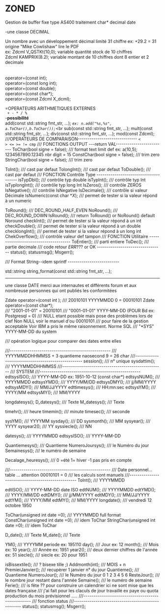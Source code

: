 # ZONED
Gestion de buffer fixe  type AS400 traitement char* decimal date   

-une classe DECIMAL

Un nombre avec un développement décimal limité 31 chiffre ex: +29.2 = 31<br>
origine "Mike Cowlishaw" lire le PDF<br>
ex: Zdcml V_QSTKt(10,0);  variable quantité stock de 10 chiffres<br>
Zdcml KAMPRIX(8.2); variable montant de 10 chiffres dont 8 entier et 2 decimale<br>
<br>
<br>
operator=(const  int);<br>
operator=(const  long int);<br>
operator=(const double);<br>
operator=(const char*);<br>
operator=(const Zdcml  X_dcml);<br>

=OPERATEURS ARITHMETIQUES EXTERNES<br>
<code> + - * / %</code><br>
-<strong>possibilité</strong><br>
add(const  std::string fmt_str, ...);  <em><code>ex: n.add("%s,%s", a.ToChar(),b.ToChar());</code></em><br
sub(const  std::string fmt_str, ...);
mult(const std::string fmt_str, ...);
div(const  std::string fmt_str, ...);
mod(const Zdcml);
///OPERATEURS DE COMPARAISON------------------------------
<code>< > <= >= != cmp</code>
/// FONCTIONS OUTPUT ---return VAL-------------------------
ToChar(bool signe = false);       /// format text limit def ex: a(10,5); 1234567890.12345  nbr digit = 15
ConstChar(bool signe = false);    /// trim zero
StringChar(bool signe = false);   /// trim zero

ToInt();        /// cast par defaut
TolongInt();    /// cast par defaut
ToDouble();     /// cast par defaut
/// FONCTION Contrôle Type --------------------------------------
isTypDbl();     /// contrôle typ double
isTypInt();     /// contrôle typ Int
isTyplongInt(); /// contrôle typ long Int
IsZeros();      /// contrôle ZEROS
IsNegative();   /// contrôle IsNegative
IsDecimale();   /// contrôle si valeur Décimale
IsNumeric(const char *_X_); /// permet de tester si la valeur répond à un numeric

ToRound();      /// DEC_ROUND_HALF_EVEN
NoRound();      /// DEC_ROUND_DOWN
IsRound();      /// return  ToRound() or NoRound()        default  Noround
checkInt();                /// permet de tester si la valeur répond à un int
checkDouble();             /// permet de tester si la valeur répond à un double
checklongInt();            /// permet de tester si la valeur répond à un long int
ChekOverflow();            /// contrôle valeur def tampon
/// FONCTION Utilitaire --------------------------------------
ToEntier();         /// parti entiere
ToDec();            /// partie decimale
/// code retour _ERR_??? or OK ---------------------------------
status();
statusmsg();
Msgerr();

/// Format String--idem sprintf --------------------------

std::string string_format(const std::string fmt_str, ...);

___________________________________________________________________________________________

une classe DATE
merci aux internautes et différents forum et aux nombreuse personnes qui ont publiés les conformitées

Zdate operator=(const int  );
                    /// 20010101 YYYYMMDD      0 = 00010101
Zdate operator=(const char*);                       
                    /// "2001-01-01" = 20010101
                    /// "0001-01-01" YYYY-MM-DD (POUR Bd ex: Postgresql = 0)
                    /// NULL etant possible mais pose des problèmes lors de clef  Non NULL voir le manuel d'ou 00010101
                    /// pour faire de la gestion  acceptable Voir IBM  a pris le même raisonnement. Norme SQL
                    /// "*SYS"   YYYY-MM-DD  du system

/// opération logique pour comparer des dates entre elles

///---------------------------------------------------
/// YYYYMMDDHHMMSS + 3 quantieme naosecond 9 = 26 char
///---------------------------------------------------
session();        ///  n° unique
sysdattim();      ///  YYYYMMDDHHMMSS
///---------------------------------------------------
/// SYSTEM
///---------------------------------------------------
edtsysISO();      /// YYYY-MM-DD      ex: 1951-10-12   (const char*)
edtsysNUM();      /// YYYYMMDD
edtsysYMD();      /// YYYY/MM/DD
edtsysDMY();      /// jj/MM/YYYY
edtsysMDY();      /// MM/JJ/YYYY
edttimesys();     /// HH:mn:sec
edtsysYM();       /// YYYY/MM
edtsysMY();       /// MM/YYYY

longdatesys();
D_datesys();      /// Texte
M_datesys();      /// Texte

timehr();         /// heure
timemin();        /// minute
timesec();        /// seconde

sysYM();          /// YYYYMM
sysday();         /// DD
sysmonth();       /// MM
sysyear();        /// YYYY
sysyear2();       /// YY
syssiecle();      /// NN

datesys();        /// YYYYMMDD
edtsysISO();      /// YYYY-MM-DD

Quantiemesys();   /// Quantieme
NumeroJoursys();  /// le Numéro du jour
Semainesys();     /// le numéro de semaine

Decalage_heuresys();  /// 0 =été 1= hiver  -1 pas pris en compte

///---------------------------------------------------
/// Date personnel... table ... attention 00010101 = 0
/// les calculs sont manuels
///---------------------------------------------------
ToInt();          /// YYYYMMDD

edtISO();         /// YYYY-MM-DD  date ISO
edtNUM();         /// YYYYMMDD
edtYMD();         /// YYYY/MM/DD
edtDMY();         /// jj/MM/YYYY
edtMDY();         /// MM/JJ/YYYY
edtYM();          /// YYYY/MM
edtMY();          /// MM/YYYY
longdate();       /// vendredi 12 octobre 1950

ToChar(unsigned int date =0);     /// YYYYMMDD  full format
ConstChar(unsigned int date =0);  /// idem ToChar
StringChar(unsigned int date =0); /// idem ToChar

D_date();         /// Texte
M_date();         /// Texte

YM();             /// YYYYMM   periode ex: 195110
day();            /// Jour    ex: 12
month();          /// Mois    ex: 10
year();           /// Année   ex: 1951
year2();          /// deux dernier chiffres de l'année ex: 51
siecle();         /// siecle  ex: 20 pour 1951

isBissextile();   /// ? bisexe tille ;)
Addmonth(int);    /// MOIS + n
PremierJanvier(); /// recupèrer 1 janvier n° du jour
Quantieme();      /// Quantieme
NumeroJour();     /// le Numéro du jour 0 1 2 3 4 5 6
ResteJour();      /// le nombre jour restant dans l'année
Semaine();        /// le numéro de semaine
Ferie();          /// is fête ?? pour construire un calendrier ici ne sont mise que les dates française
                  /// j'ai fait pour les claculs de jour travaillé ex paye ou   quota production du mois  prévisionnel ..... 
///---------------------------------------------------
/// fonction status 
///---------------------------------------------------
status();
statusmsg();
Msgerr();
